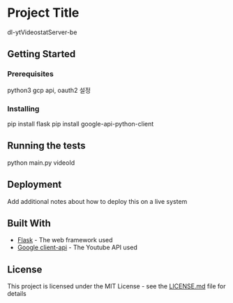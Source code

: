 # Project Title
dl-ytVideostatServer-be

## Getting Started

### Prerequisites
python3 
gcp api, oauth2 설정

### Installing
pip install flask
pip install google-api-python-client

## Running the tests
python main.py videoId

## Deployment

Add additional notes about how to deploy this on a live system

## Built With

* [Flask](https://flask.palletsprojects.com/en/2.0.x/) - The web framework used
* [Google client-api](https://developers.google.com/youtube/v3/getting-started?hl=ko) - The Youtube API used

## License

This project is licensed under the MIT License - see the [LICENSE.md](LICENSE.md) file for details

